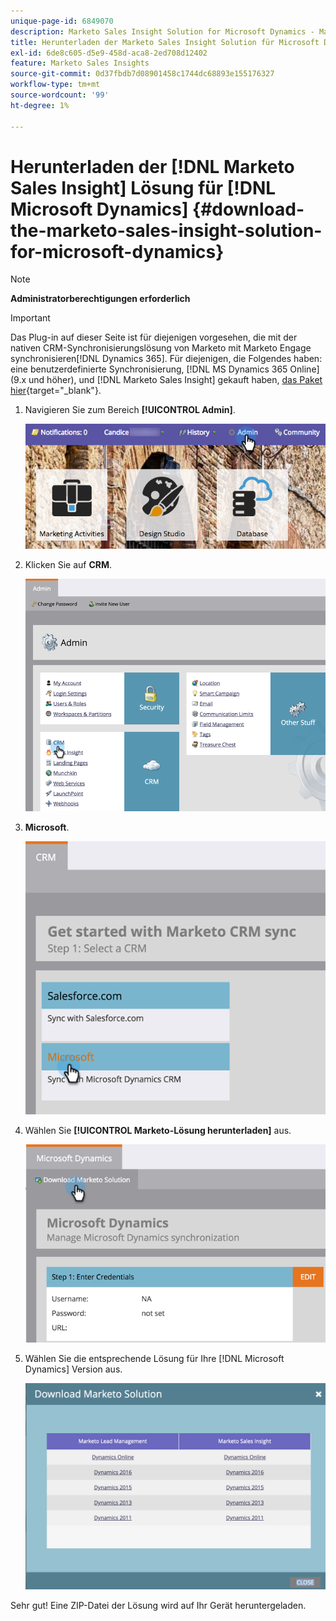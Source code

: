 ```yaml
---
unique-page-id: 6849070
description: Marketo Sales Insight Solution for Microsoft Dynamics - Marketo Docs - Produktdokumentation herunterladen
title: Herunterladen der Marketo Sales Insight Solution für Microsoft Dynamics
exl-id: 6de8c605-d5e9-458d-aca8-2ed708d12402
feature: Marketo Sales Insights
source-git-commit: 0d37fbdb7d08901458c1744dc68893e155176327
workflow-type: tm+mt
source-wordcount: '99'
ht-degree: 1%

---
```


# Herunterladen der [!DNL Marketo Sales Insight] Lösung für [!DNL Microsoft Dynamics] {#download-the-marketo-sales-insight-solution-for-microsoft-dynamics}

>[!NOTE]
>
>**Administratorberechtigungen erforderlich**

>[!IMPORTANT]
>
>Das Plug-in auf dieser Seite ist für diejenigen vorgesehen, die mit der nativen CRM-Synchronisierungslösung von Marketo mit Marketo Engage synchronisieren[!DNL Dynamics 365]. Für diejenigen, die Folgendes haben: eine benutzerdefinierte Synchronisierung, [!DNL MS Dynamics 365 Online] (9.x und höher), und [!DNL Marketo Sales Insight] gekauft haben, [ das Paket hier](https://mktg-cdn.marketo.com/community/MarketoSalesInsight_NonNative.zip){target="_blank"}.

1. Navigieren Sie zum Bereich **[!UICONTROL Admin]**.

   ![](assets/mainnavhand.png)

1. Klicken Sie auf **CRM**.

   ![](assets/image2015-3-11-13-3a7-3a11.png)

1. **Microsoft**.

   ![](assets/image2016-5-3.png)

1. Wählen Sie **[!UICONTROL Marketo-Lösung herunterladen]** aus.

   ![](assets/image2015-3-11-13-3a10-3a4.png)

1. Wählen Sie die entsprechende Lösung für Ihre [!DNL Microsoft Dynamics] Version aus.

   ![](assets/msd-online.png)

Sehr gut! Eine ZIP-Datei der Lösung wird auf Ihr Gerät heruntergeladen.
